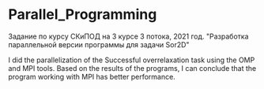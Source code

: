 # Parallel_Programming

Задание по курсу СКиПОД на 3 курсе 3 потока, 2021 год.
"Разработка параллельной версии программы для задачи Sor2D"

I did the parallelization of the Successful overrelaxation task using the OMP and MPI tools. Based on the results of the programs, I can conclude that the program working with MPI has better performance.
